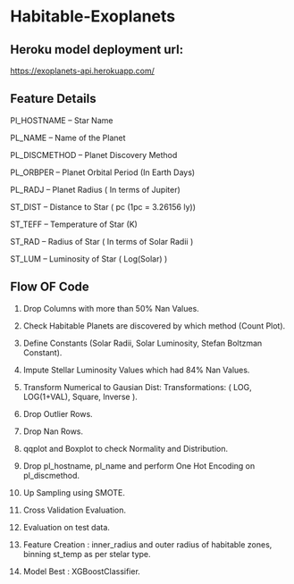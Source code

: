 # Habitable-Exoplanets

## Heroku model deployment url:

https://exoplanets-api.herokuapp.com/

## Feature Details

Pl_HOSTNAME – Star Name

PL_NAME – Name of the Planet 

PL_DISCMETHOD – Planet Discovery Method

PL_ORBPER – Planet Orbital Period (In Earth Days)

PL_RADJ – Planet Radius ( In terms of Jupiter)

ST_DIST – Distance to Star ( pc (1pc = 3.26156 ly))

ST_TEFF – Temperature of Star (K)

ST_RAD – Radius of Star ( In terms of Solar Radii )

ST_LUM – Luminosity of Star ( Log(Solar) )

## Flow OF Code

1. Drop Columns with more than 50% Nan Values.

2. Check Habitable Planets are discovered by which method (Count Plot).

3. Define Constants (Solar Radii, Solar Luminosity, Stefan Boltzman Constant).

4. Impute Stellar Luminosity Values which had 84% Nan Values.

5. Transform Numerical to Gausian Dist:
	Transformations: ( LOG, LOG(1+VAL), Square, Inverse ).

6. Drop Outlier Rows.

7. Drop Nan Rows.

9. qqplot and Boxplot to check Normality and Distribution.

10. Drop pl_hostname, pl_name and perform One Hot Encoding on pl_discmethod.

11. Up Sampling using SMOTE.

13. Cross Validation Evaluation.

14. Evaluation on test data.

15. Feature Creation : inner_radius and outer radius of habitable zones, binning st_temp as per stelar type. 

16. Model Best : XGBoostClassifier.
